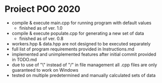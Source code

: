 # Proiect POO 2020
* compile & execute main.cpp for running program with default values
    * finished as of ver. 1.0
* compile & execute populate.cpp for generating a new set of data
    * finished as of ver. 0.8
* workers.hpp & data.hpp are not designed to be executed separately
* full list of program requirements provided in Instructions.md
* implemented and unimplemented features after initial commit provided in TODO.md
* due to use of "\\" instead of "/" in file management all .cpp files are only guaranteed to work on Windows
* tested on multiple predetermined and manually calculated sets of data

